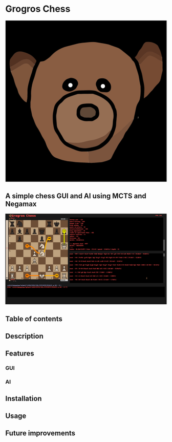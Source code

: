# Grogros Chess
![Project Logo](./opti_chess/resources/readme/grogros_zero.svg)

## A simple chess GUI and AI using MCTS and Negamax
![Project Logo](./opti_chess/resources/readme/lasker_queen_sacrifice_thumbnail.png)

## Table of contents

## Description

## Features
### GUI
### AI

## Installation

## Usage

## Future improvements
